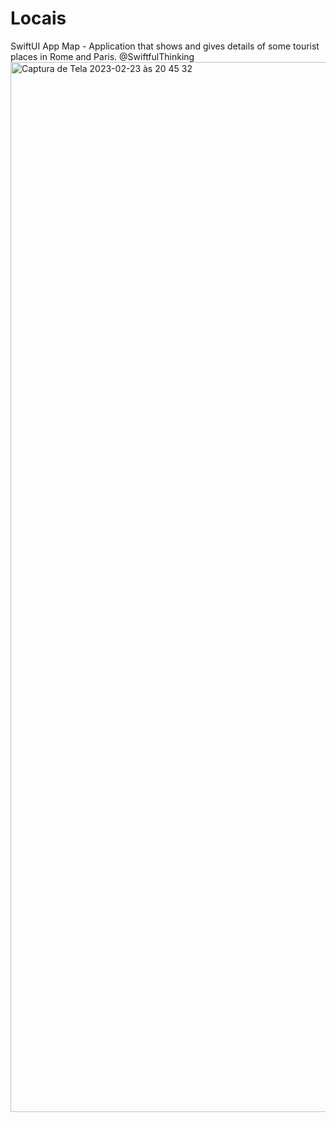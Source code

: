 # Locais
SwiftUI App Map - Application that shows and gives details of some tourist places in Rome and Paris.
@SwiftfulThinking
<img width="1680" alt="Captura de Tela 2023-02-23 às 20 45 32" src="https://user-images.githubusercontent.com/68328526/221143790-e1178233-de91-4b03-ad42-93a0679b7644.png">
